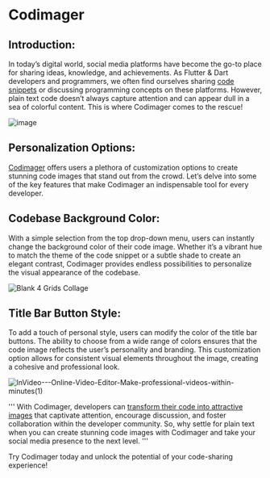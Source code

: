 # Codimager
## Introduction: 
In today’s digital world, social media platforms have become the go-to place for sharing ideas, knowledge, and achievements. As Flutter & Dart developers and programmers, we often find ourselves sharing [code snippets](https://codimager.web.app/) or discussing programming concepts on these platforms. However, plain text code doesn’t always capture attention and can appear dull in a sea of colorful content. This is where Codimager comes to the rescue!

![image](https://github.com/MSatyam-Mishra/codimager/assets/12216430/0bb73698-a825-43d2-89f5-bd05bab76d82)

## Personalization Options: 
[Codimager](https://codimager.web.app/) offers users a plethora of customization options to create stunning code images that stand out from the crowd. Let’s delve into some of the key features that make Codimager an indispensable tool for every developer.



## Codebase Background Color: 
With a simple selection from the top drop-down menu, users can instantly change the background color of their code image. Whether it’s a vibrant hue to match the theme of the code snippet or a subtle shade to create an elegant contrast, Codimager provides endless possibilities to personalize the visual appearance of the codebase.

![Blank 4 Grids Collage](https://github.com/MSatyam-Mishra/codimager/assets/12216430/aa59b90d-a233-4c20-a02c-c5eba5169225)


## Title Bar Button Style: 
To add a touch of personal style, users can modify the color of the title bar buttons. The ability to choose from a wide range of colors ensures that the code image reflects the user’s personality and branding. This customization option allows for consistent visual elements throughout the image, creating a cohesive and professional look.

![InVideo---Online-Video-Editor-Make-professional-videos-within-minutes(1)](https://github.com/MSatyam-Mishra/codimager/assets/12216430/b7264c10-ab4e-45bb-b420-e3c9130fb686)

'''
With Codimager, developers can [transform their code into attractive images](https://codimager.web.app/) that captivate attention, encourage discussion, and foster collaboration within the developer community. So, why settle for plain text when you can create stunning code images with Codimager and take your social media presence to the next level.
'''

Try Codimager today and unlock the potential of your code-sharing experience!


